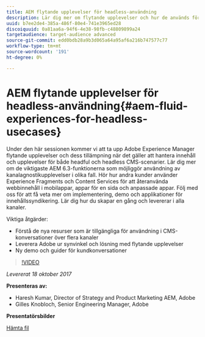 ```yaml
---
title: AEM flytande upplevelser för headless-användning
description: Lär dig mer om flytande upplevelser och hur de används för att hantera innehåll och upplevelser för både headful och headless CMS-scenarier. Läs om de viktigaste AEM 6.3-funktionerna som möjliggör användning av kanalagnostikupplevelser med mera.
uuid: b7ee2de4-385a-486f-80e4-741e3965ed28
discoiquuid: 0a81aa6a-94f6-4e38-98fb-c48809899a24
targetaudience: target-audience advanced
source-git-commit: edd0bdb28a9b3d065a64a95af6a216b747577c77
workflow-type: tm+mt
source-wordcount: '191'
ht-degree: 0%

---
```


# AEM flytande upplevelser för headless-användning{#aem-fluid-experiences-for-headless-usecases}

Under den här sessionen kommer vi att ta upp Adobe Experience Manager flytande upplevelser och dess tillämpning när det gäller att hantera innehåll och upplevelser för både headful och headless CMS-scenarier. Lär dig mer om de viktigaste AEM 6.3-funktionerna som möjliggör användning av kanalagnostikupplevelser i olika fall. Hör hur andra kunder använder Experience Fragments och Content Services för att återanvända webbinnehåll i mobilappar, appar för en sida och anpassade appar. Följ med oss för att få veta mer om implementering, demo och applikationer för innehållssyndikering. Lär dig hur du skapar en gång och levererar i alla kanaler.

Viktiga åtgärder:

* Förstå de nya resurser som är tillgängliga för användning i CMS-konversationer över flera kanaler
* Leverera Adobe ur synvinkel och lösning med flytande upplevelser
* Ny demo och guider för kundkonversationer

>[!VIDEO](https://video.tv.adobe.com/v/20495/?quality=9)

*Levererat 18 oktober 2017*

**Presenteras av:**

* Haresh Kumar, Director of Strategy and Product Marketing AEM, Adobe
* Gilles Knobloch, Senior Engineering Manager, Adobe

**Presentatörsbilder**

[Hämta fil](assets/gems-fluid-experiencesoct1617.pdf)
<!--
[Get back to the Overview](https://helpx.adobe.com/experience-manager/kt/eseminars/gems/aem-index.html)
-->
